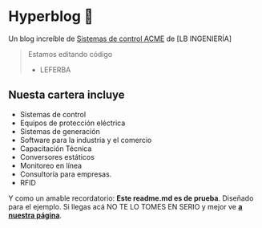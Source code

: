 # Hyperblog 💚
Un blog increíble de [ Sistemas de control ACME](https://acmeecuador/post " POST ACTE") de [LB INGENIERÍA]
> Estamos editando código
> - LEFERBA

## Nuesta cartera incluye
* Sistemas de control
* Equipos de protección eléctrica
* Sistemas de generación
* Software para la industria y el comercio
* Capacitación Técnica
* Conversores estáticos
* Monitoreo en línea
* Consultoría para empresas.
* RFID

Y como un amable recordatorio: **Este readme.md es de prueba**.  Diseñado para el ejemplo. Si llegas acá NO TE LO TOMES EN SERIO y mejor ve [**a nuestra página**](https://acmeecuador.com "oficial").